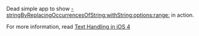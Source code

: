 Dead simple app to show [-stringByReplacingOccurrencesOfString:withString:options:range:](https://developer.apple.com/library/mac/documentation/Cocoa/Reference/Foundation/Classes/NSString_Class/Reference/NSString.html#//apple_ref/occ/instm/NSString/stringByReplacingOccurrencesOfString:withString:options:range:) in action. 

For more information, read [Text Handling in iOS 4](http://volonbolon.net/post/861427732/text-handling-in-ios-4)